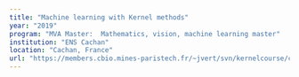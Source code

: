 ```yaml
---
title: "Machine learning with Kernel methods"
year: "2019"
program: "MVA Master:  Mathematics, vision, machine learning master"
institution: "ENS Cachan"
location: "Cachan, France"
url: "https://members.cbio.mines-paristech.fr/~jvert/svn/kernelcourse/course/2019mva/index.html"
---
```

